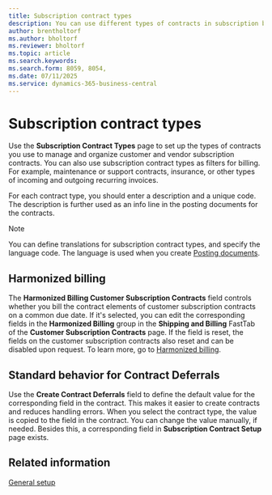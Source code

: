 ```yaml
---
title: Subscription contract types
description: You can use different types of contracts in subscription billing.
author: brentholtorf
ms.author: bholtorf
ms.reviewer: bholtorf
ms.topic: article
ms.search.keywords: 
ms.search.form: 8059, 8054,
ms.date: 07/11/2025
ms.service: dynamics-365-business-central
---
```


# Subscription contract types

Use the **Subscription Contract Types** page to set up the types of contracts you use to manage and organize customer and vendor subscription contracts. You can also use subscription contract types as filters for billing. For example, maintenance or support contracts, insurance, or other types of incoming and outgoing recurring invoices.

For each contract type, you should enter a description and a unique code. The description is further used as an info line in the posting documents for the contracts.

> [!NOTE]
> You can define translations for subscription contract types, and specify the language code. The language is used when you create [Posting documents](../posting-documents.md).

## Harmonized billing

The **Harmonized Billing Customer Subscription Contracts** field controls whether you bill the contract elements of customer subscription contracts on a common due date. If it's selected, you can edit the corresponding fields in the **Harmonized Billing** group in the **Shipping and Billing** FastTab of the **Customer Subscription Contracts** page. If the field is reset, the fields on the customer subscription contracts also reset and can be disabled upon request. To learn more, go to [Harmonized billing](../working-with-contracts/customer-contracts.md#harmonized-billing).

## Standard behavior for Contract Deferrals

Use the **Create Contract Deferrals** field to define the default value for the corresponding field in the contract. This makes it easier to create contracts and reduces handling errors. When you select the contract type, the value is copied to the field in the contract. You can change the value manually, if needed. Besides this, a corresponding field in **Subscription Contract Setup** page exists.

## Related information

[General setup](general.md)  

